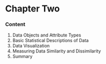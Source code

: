 # Chapter Two

### Content

1. Data Objects and Attribute Types
2. Basic Statistical Descriptions of Data
3. Data Visualization
4. Measuring Data Similarity and Dissimilarity
5. Summary
